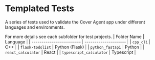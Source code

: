 # Templated Tests
A series of tests used to validate the Cover Agent app under different languages and environments.

For more details see each subfolder for test projects.
| Folder Name               | Language              |
| ------------------------- | --------------------- |
| `cpp_cli`                 | C++                   |
| `flask-todolist`          | Python (Flask)        |
| `python_fastapi`          | Python                |
| `react_calculator`        | React                 |
| `typescript_calculator`   | Typescript            |